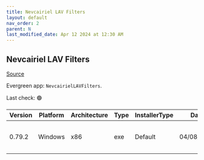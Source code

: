 ```yaml
---
title: Nevcairiel LAV Filters
layout: default
nav_order: 2
parent: N
last_modified_date: Apr 12 2024 at 12:30 AM
---
```


## Nevcairiel LAV Filters

[Source](https://github.com/Nevcairiel/LAVFilters)

Evergreen app: `NevcairielLAVFilters`. 

Last check: 🟢

| Version | Platform | Architecture | Type | InstallerType | Date       | Size     | URI                                                                                                                                                                                                    |
| ------- | -------- | ------------ | ---- | ------------- | ---------- | -------- | ------------------------------------------------------------------------------------------------------------------------------------------------------------------------------------------------------ |
| 0.79.2  | Windows  | x86          | exe  | Default       | 04/08/2024 | 15672616 | [https://github.com/Nevcairiel/LAVFilters/releases/download/0.79.2/LAVFilters-0.79.2-Installer.exe](https://github.com/Nevcairiel/LAVFilters/releases/download/0.79.2/LAVFilters-0.79.2-Installer.exe) |
